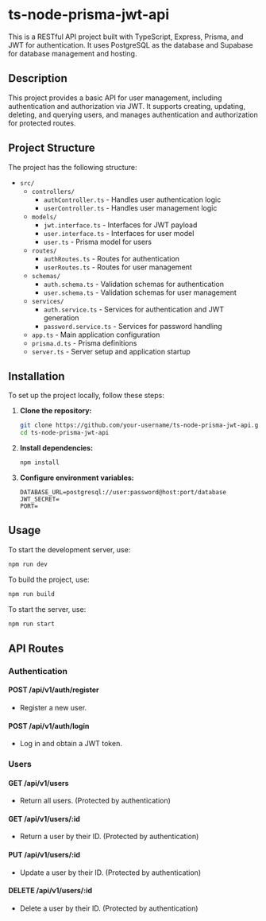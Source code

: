 # ts-node-prisma-jwt-api

This is a RESTful API project built with TypeScript, Express, Prisma, and JWT for authentication. It uses PostgreSQL as the database and Supabase for database management and hosting.

## Description

This project provides a basic API for user management, including authentication and authorization via JWT. It supports creating, updating, deleting, and querying users, and manages authentication and authorization for protected routes.

## Project Structure

The project has the following structure:

-   `src/`
    -   `controllers/`
        -   `authController.ts` - Handles user authentication logic
        -   `userController.ts` - Handles user management logic
    -   `models/`
        -   `jwt.interface.ts` - Interfaces for JWT payload
        -   `user.interface.ts` - Interfaces for user model
        -   `user.ts` - Prisma model for users
    -   `routes/`
        -   `authRoutes.ts` - Routes for authentication
        -   `userRoutes.ts` - Routes for user management
    -   `schemas/`
        -   `auth.schema.ts` - Validation schemas for authentication
        -   `user.schema.ts` - Validation schemas for user management
    -   `services/`
        -   `auth.service.ts` - Services for authentication and JWT generation
        -   `password.service.ts` - Services for password handling
    -   `app.ts` - Main application configuration
    -   `prisma.d.ts` - Prisma definitions
    -   `server.ts` - Server setup and application startup

## Installation

To set up the project locally, follow these steps:

1. **Clone the repository:**

    ```bash
    git clone https://github.com/your-username/ts-node-prisma-jwt-api.git
    cd ts-node-prisma-jwt-api
    ```

2. **Install dependencies:**

    ```bash
    npm install
    ```

3. **Configure environment variables:**

    ```env
    DATABASE_URL=postgresql://user:password@host:port/database
    JWT_SECRET=
    PORT=
    ```

## Usage

To start the development server, use:

```bash
npm run dev
```

To build the project, use:

```bash
npm run build
```

To start the server, use:

```bash
npm run start
```

## API Routes

### Authentication

#### POST /api/v1/auth/register

-   Register a new user.

#### POST /api/v1/auth/login

-   Log in and obtain a JWT token.

### Users

#### GET /api/v1/users

-   Return all users. (Protected by authentication)

#### GET /api/v1/users/:id

-   Return a user by their ID. (Protected by authentication)

#### PUT /api/v1/users/:id

-   Update a user by their ID. (Protected by authentication)

#### DELETE /api/v1/users/:id

-   Delete a user by their ID. (Protected by authentication)
